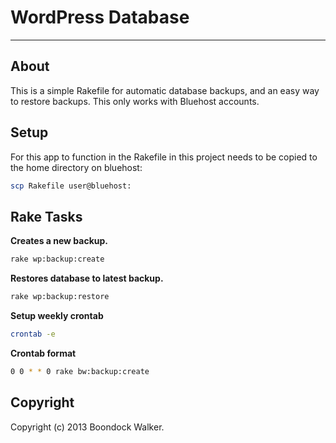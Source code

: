 WordPress Database
===========
***

About
-----

This is a simple Rakefile for automatic database backups, and an easy way to restore backups. This only works with Bluehost accounts.

Setup
-----

For this app to function in the Rakefile in this project needs to be copied to the home directory on bluehost:

```bash
scp Rakefile user@bluehost:
```

Rake Tasks
----------

**Creates a new backup.**

```bash
rake wp:backup:create
```

**Restores database to latest backup.**

```bash
rake wp:backup:restore
```

**Setup weekly crontab**

```bash
crontab -e
```

**Crontab format**
```bash
0 0 * * 0 rake bw:backup:create
```

Copyright
---------

Copyright (c) 2013 Boondock Walker.